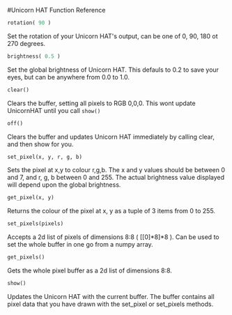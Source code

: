<!--
---
title: Unicorn HAT Python Function Reference
handle: unicorn-hat-python-function-reference
type: tutorial
summary: A comprehensive list of functions from the Unicorn HAT python library.
author: Phil Howard
products: [unicorn-hat]
tags: [Unicorn HAT, Raspberry Pi, Python, Reference, Programming]
images: [images/tba.png]
difficulty: Beginner
-->
#Unicorn HAT Function Reference

```python
rotation( 90 )
```

Set the rotation of your Unicorn HAT's output, can be one of 0, 90, 180 ot 270 degrees.

```python
brightness( 0.5 )
```

Set the global brightness of Unicorn HAT. This defauls to 0.2 to save your eyes, but can be anywhere from 0.0 to 1.0.

```python
clear()
```

Clears the buffer, setting all pixels to RGB 0,0,0. This wont update UnicornHAT until you call `show()`

```python
off()
```

Clears the buffer and updates Unicorn HAT immediately by calling clear, and then show for you.

```python
set_pixel(x, y, r, g, b)
```

Sets the pixel at x,y to colour r,g,b. The x and y values should be between 0 and 7, and r, g, b between 0 and 255. The actual brightness value displayed will depend upon the global brightness.

```python
get_pixel(x, y)
```

Returns the colour of the pixel at x, y as a tuple of 3 items from 0 to 255.

```python
set_pixels(pixels)
```

Accepts a 2d list of pixels of dimensions 8:8 ( [[0]*8]*8 ). Can be used to set the whole buffer in one go from a numpy array.

```python
get_pixels()
```

Gets the whole pixel buffer as a 2d list of dimensions 8:8.


```python
show()
```

Updates the Unicorn HAT with the current buffer. The buffer contains all pixel data that you have drawn with the set_pixel or set_pixels methods.
